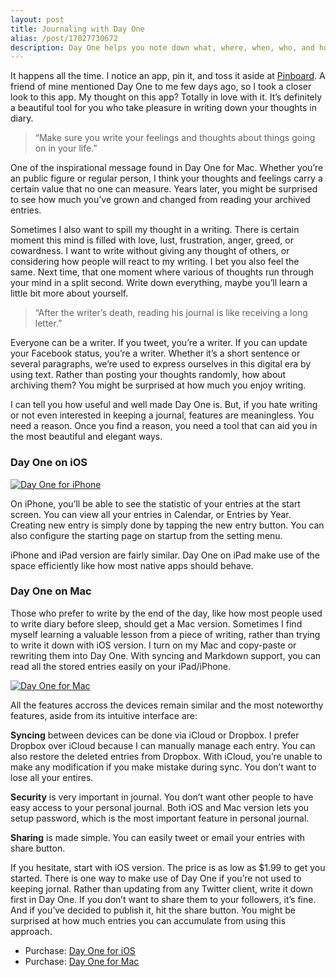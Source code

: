 ```yaml
---
layout: post
title: Journaling with Day One
alias: /post/17027730672
description: Day One helps you note down what, where, when, who, and how your experience happened. 
---
```

It happens all the time. I notice an app, pin it, and toss it aside at [Pinboard](http://pinboard.in/ "Pinboard: social bookmarking for introverts"). A friend of mine mentioned Day One to me few days ago, so I took a closer look to this app. My thought on this app? Totally in love with it. It’s definitely a beautiful tool for you who take pleasure in writing down your thoughts in diary.

> “Make sure you write your feelings and thoughts about things going on in your life.”

One of the inspirational message found in Day One for Mac. Whether you’re an public figure or regular person, I think your thoughts and feelings carry a certain value that no one can measure. Years later, you might be surprised to see how much you’ve grown and changed from reading your archived entries.

Sometimes I also want to spill my thought in a writing. There is certain moment this mind is filled with love, lust, frustration, anger, greed, or cowardness. I want to write without giving any thought of others, or considering how people will react to my writing. I bet you also feel the same. Next time, that one moment where various of thoughts run through your mind in a split second. Write down everything, maybe you’ll learn a little bit more about yourself.

> “After the writer’s death, reading his journal is like receiving a long letter.”

Everyone can be a writer. If you tweet, you’re a writer. If you can update your Facebook status, you’re a writer. Whether it’s a short sentence or several paragraphs, we’re used to express ourselves in this digital era by using text. Rather than posting your thoughts randomly, how about archiving them? You might be surprised at how much you enjoy writing.

I can tell you how useful and well made Day One is. But, if you hate writing or not even interested in keeping a journal, features are meaningless. You need a reason. Once you find a reason, you need a tool that can aid you in the most beautiful and elegant ways.

### Day One on iOS
[ ![Day One for iPhone][img1] ](http://images.sayzlim.net/2012/02/day_one_iphone.jpg "Day One for iPhone")

[img1]: http://images.sayzlim.net/2012/02/day_one_iphone.jpg "Day One for iPhone"

On iPhone, you’ll be able to see the statistic of your entries at the start screen. You can view all your entries in Calendar, or Entries by Year. Creating new entry is simply done by tapping the new entry button. You can also configure the starting page on startup from the setting menu.

iPhone and iPad version are fairly similar. Day One on iPad make use of the space efficiently like how most native apps should behave.

### Day One on Mac
Those who prefer to write by the end of the day, like how most people used to write diary before sleep, should get a Mac version. Sometimes I find myself learning a valuable lesson from a piece of writing, rather than trying to write it down with iOS version. I turn on my Mac and copy-paste or rewriting them into Day One. With syncing and Markdown support, you can read all the stored entries easily on your iPad/iPhone.

[ ![Day One for Mac][img2] ](http://images.sayzlim.net/2012/02/day_one_all.jpg "Day One for Mac")

[img2]: http://images.sayzlim.net/2012/02/day_one_all.jpg "Day One for Mac"

All the features accross the devices remain similar and the most noteworthy features, aside from its intuitive interface are:

__Syncing__ between devices can be done via iCloud or Dropbox. I prefer Dropbox over iCloud because I can manually manage each entry. You can also restore the deleted entries from Dropbox. With iCloud, you’re unable to make any modification if you make mistake during sync. You don’t want to lose all your entires.

__Security__ is very important in journal. You don’t want other people to have easy access to your personal journal. Both iOS and Mac version lets you setup password, which is the most important feature in personal journal.

__Sharing__ is made simple. You can easily tweet or email your entries with share button.

If you hesitate, start with iOS version. The price is as low as $1.99 to get you started. There is one way to make use of Day One if you’re not used to keeping jornal. Rather than updating from any Twitter client, write it down first in Day One. If you don’t want to share them to your followers, it’s fine. And if you’ve decided to publish it, hit the share button. You might be surprised at how much entries you can accumulate from using this approach.

- Purchase: [Day One for iOS](https://itunes.apple.com/us/app/day-one-journal-diary/id421706526?mt=8 "Day One (Journal / Diary) for iPhone, iPad, and iPod touch on the ...")
- Purchase: [Day One for Mac](https://itunes.apple.com/us/app/day-one/id422304217?mt=12 "Mac App Store - Day One - iTunes - Apple")
